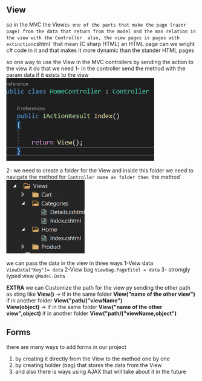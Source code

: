 ## View

so in the MVC the View` is one of the parts that make the page (razor page) from the data that return from the model and the man relation in the view with the Controller 
also, the view pages is pages with extinction `cshtml` that mean (C sharp HTML) an HTML page can we wright c# code in it and that makes it more dynamic than the stander HTML pages

so one way to use the View in the MVC controllers by sending the action to the view it do that we need
1- in the controller send the method with the param data if it exists to the view 
![img](view1.PNG)

2- we need to create a folder for the View and inside this folder we need to navigate the method for `Controller name as folder then `the method`
![img](viewPath.PNG)



we can pass the data in the view in three ways
1-Veiw data `ViewData["Key"]= data`
2-View bag `ViewBag.PageTitel = data`
3- stromgly typed view `@Model.Data`

**EXTRA**
we can Customize the path for the view py sending the other path as sting like
**View()** -> if in the same folder **View("name of the other view")** if in another folder **View("path/("viewName")**   
**View(object)** -> if in the same folder **View("name of the other view",object)** if in another folder **View("path/("viewName,object")**


## Forms

there are many ways to add forms in our project 
1. by creating it directly from the View to the method one by one 
2. by creating holder (bag) that stores the data from the View
3. and also there is ways using AJAX that will take about it in the future 
 

